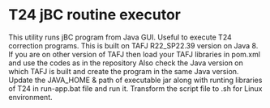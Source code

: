 # T24 jBC routine executor
This utility runs jBC program from Java GUI. Useful to execute T24 correction programs.
This is built on TAFJ R22_SP22.39 version on Java 8. If you are on other version of TAFJ then load your TAFJ libraries in pom.xml and use the codes as in the repository Also check the Java version on which TAFJ is built and create the program in the same Java version.
Update the JAVA_HOME & path of executable jar along with runting libraries of T24 in run-app.bat file and run it. Transform the script file to .sh for Linux environment.
